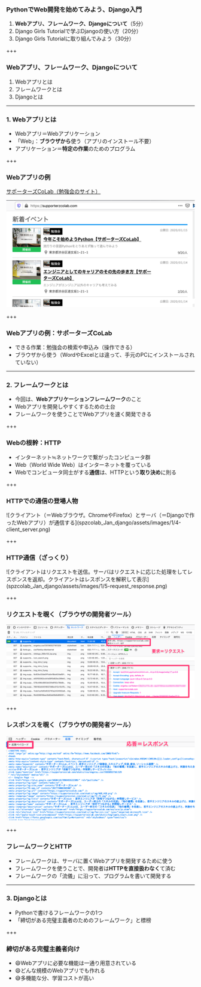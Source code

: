 ### PythonでWeb開発を始めてみよう、Django入門

1. **Webアプリ、フレームワーク、Djangoについて**（5分）
2. Django Girls Tutorialで学ぶDjangoの使い方（20分）
3. Django Girls Tutorialに取り組んでみよう（30分）

+++

### Webアプリ、フレームワーク、Djangoについて

1. Webアプリとは
2. フレームワークとは
3. Djangoとは

---

### 1. Webアプリとは

- Webアプリ＝Webアプリケーション
- 「Web」：**ブラウザから**使う（アプリのインストール不要）
- アプリケーション＝**特定の作業**のためのプログラム

+++

### Webアプリの例

[サポーターズCoLab（勉強会のサイト）](https://supporterzcolab.com/)

![サイトのスクリーンショット](spzcolab_Jan_django/assets/images/1/1-example_screenshot.png)

+++

### Webアプリの例：サポーターズCoLab

- できる作業：勉強会の検索や申込み（操作できる）
- ブラウザから使う（WordやExcelとは違って、手元のPCにインストールされていない）

---

### 2. フレームワークとは

- 今回は、**Webアプリケーションフレームワーク**のこと
- Webアプリを開発しやすくするための土台
- フレームワークを使うことでWebアプリを速く開発できる

+++

### Webの根幹：HTTP

- インターネット≒ネットワークで繋がったコンピュータ群
- Web（World Wide Web）はインターネットを覆っている
- Webでコンピュータ同士がする**通信**は、HTTPという**取り決め**に則る

+++

### HTTPでの通信の登場人物

<span class="eighty-percent-img">
![クライアント（＝Webブラウザ。ChromeやFirefox）とサーバ（＝Djangoで作ったWebアプリ）が通信する](spzcolab_Jan_django/assets/images/1/4-client_server.png)
</span>

+++

### HTTP通信（ざっくり）

<span class="eighty-percent-img">
![クライアントはリクエストを送信。サーバはリクエストに応じた処理をしてレスポンスを返却。クライアントはレスポンスを解釈して表示](spzcolab_Jan_django/assets/images/1/5-request_response.png)
</span>

+++

### リクエストを覗く（ブラウザの開発者ツール）

![サポーターズCoLabのサイトを見たときのリクエスト](spzcolab_Jan_django/assets/images/1/2-spzcolab_request.png)

+++

### レスポンスを覗く（ブラウザの開発者ツール）

![サポーターズCoLabのサイトにアクセスしたときのレスポンス](spzcolab_Jan_django/assets/images/1/3-spzcolab_response.png)

+++

### フレームワークとHTTP

- フレームワークは、サーバに置くWebアプリを開発するために使う
- フレームワークを使うことで、開発者は**HTTPを直接扱わなく**て済む
- フレームワークの「流儀」に沿って、プログラムを書いて開発する

---

### 3. Djangoとは

- Pythonで書けるフレームワークの1つ
- 「締切がある完璧主義者のためのフレームワーク」と標榜

+++

### 締切がある完璧主義者向け

- 😄Webアプリに必要な機能は一通り用意されている
- 😄どんな規模のWebアプリでも作れる
- 😅多機能な分、学習コストが高い
